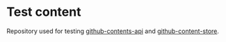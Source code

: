 # Test content

Repository used for testing [github-contents-api](https://github.com/jackdbd/rapido/tree/canary/packages/github-contents-api) and [github-content-store](https://github.com/jackdbd/rapido/tree/canary/packages/github-content-store).
